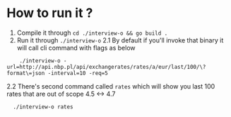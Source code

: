 # How to run it ?


1. Compile it through `cd ./interview-o && go build .`
2. Run it through `./interview-o`
2.1 By default if you'll invoke that binary it will call cli command with flags as below  
```
    ./interview-o -url=http://api.nbp.pl/api/exchangerates/rates/a/eur/last/100/\?format\=json -interval=10 -req=5
```
2.2 There's second command called `rates` which will show you last 100 rates that are out of scope 4.5 <-> 4.7
```
  ./interview-o rates
```